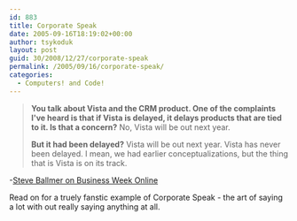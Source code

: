 ```yaml
---
id: 883
title: Corporate Speak
date: 2005-09-16T18:19:02+00:00
author: tsykoduk
layout: post
guid: 30/2008/12/27/corporate-speak
permalink: /2005/09/16/corporate-speak/
categories:
  - Computers! and Code!
---
```

<blockquote> <strong> You talk about Vista and the <span class="caps">CRM</span> product. One of the complaints I've heard is that if Vista is delayed, it delays products that are tied to it. Is that a concern?</strong>
No, Vista will be out next year.

<p><strong>But it had been delayed?</strong>
Vista will be out next year. Vista has never been delayed. I mean, we had earlier conceptualizations, but the thing that is Vista is on its track. </blockquote></p>


<p>-<a href="http://www.businessweek.com/magazine/content/05_39/b3952008.htm">Steve Ballmer on Business Week Online</a></p>


<p>Read on for a truely fanstic example of Corporate Speak - the art of saying a lot with out really saying anything at all.</p>